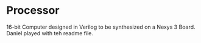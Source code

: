 # Processor

16-bit Computer designed in Verilog to be synthesized on a  Nexys 3 Board.
Daniel played with teh readme file.